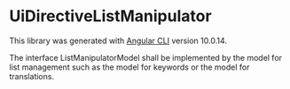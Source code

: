 # UiDirectiveListManipulator

This library was generated with [Angular CLI](https://github.com/angular/angular-cli) version 10.0.14.

The interface ListManipulatorModel shall be implemented by the model for list management such as the model for keywords or the model for translations.
